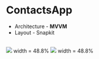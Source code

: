 # ContactsApp


* Architecture - **MVVM**
* Layout - Snapkit

<br />
<img src = "https://github.com/user-attachments/assets/6e454c7a-f89f-4cd4-a233-e7fd1d9bc195"> width = 48.8%
<img src = "https://github.com/user-attachments/assets/540b9b48-af6d-4d45-ba5b-87d73db65eab"> width = 48.8%
